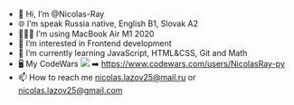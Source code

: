 - 👋 Hi, I’m @Nicolas-Ray
- 🌐 I’m speak Russia native, English B1, Slovak A2
- 👨🏻‍💻 I’m using MacBook Air M1 2020
- 👀 I’m interested in Frontend development
- 🌱 I’m currently learning JavaScript, HTML&CSS, Git and Math
- 🖥️ My CodeWars <img src="https://www.codewars.com/users/NicolasRay-py/badges/small"/> ➡️ https://www.codewars.com/users/NicolasRay-py 
- 📫 How to reach me nicolas.lazov25@mail.ru or nicolas.lazov25@gmail.com

<!---
Nicolas-Ray/Nicolas-Ray is a ✨ special ✨ repository because its `README.md` (this file) appears on your GitHub profile.
You can click the Preview link to take a look at your changes.
--->

